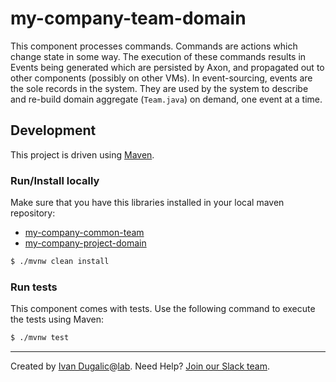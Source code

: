 # my-company-team-domain 

This component processes commands. Commands are actions which change state in some way. The execution of these commands results in Events being generated which are persisted by Axon, and propagated out to other components (possibly on other VMs). In event-sourcing, events are the sole records in the system. They are used by the system to describe and re-build domain aggregate (`Team.java`) on demand, one event at a time.

## Development

This project is driven using [Maven][mvn].

[mvn]: https://maven.apache.org/

### Run/Install locally
 
Make sure that you have this libraries installed in your local maven repository:

 - [my-company-common-team](https://github.com/ivans-innovation-lab/my-company-common/tree/master/my-company-common-team)
 - [my-company-project-domain](https://github.com/ivans-innovation-lab/my-company-project-domain)

```bash
$ ./mvnw clean install
```

### Run tests

This component comes with tests. Use the following command to execute the tests using Maven:

```bash
$ ./mvnw test
```

---
Created by [Ivan Dugalic][idugalic]@[lab][lab].
Need Help?  [Join our Slack team][slack].

[idugalic]: http://idugalic.pro
[lab]: http://lab.idugalic.pro
[slack]: https://join.slack.com/t/idugalic/signup

